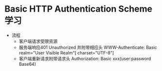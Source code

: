 # Basic HTTP Authentication Scheme 学习
- 流程
    - 客户端请求受限资源
    - 服务端响应401 Unauthorized 并附带相应头 WWW-Authenticate: Basic realm="User Visible Realm"[ charset="UTF-8"]
    - 客户端重新请求附带请求头 Authorization: Basic xxx(user:password Base64)